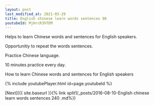 ```yaml
---
layout: post
last_modified_at: 2021-03-29
title: English chinese learn words sentences 98 
youtubeId: MjHrcR3hTEM
---
```

 
 
Helps to learn Chinese words and sentences for English speakers.

Opportunitiy to repeat the words sentences. 

Practice Chinese language. 
 
10 minutes practice every day. 
 
How to learn Chinese words and sentences for English speakers 
 
{% include youtubePlayer.html id=page.youtubeId %}
 
 
[Next]({{ site.baseurl }}{% link  split1/_posts/2016-08-10-English chinese learn words sentences 240 .md%})
 
